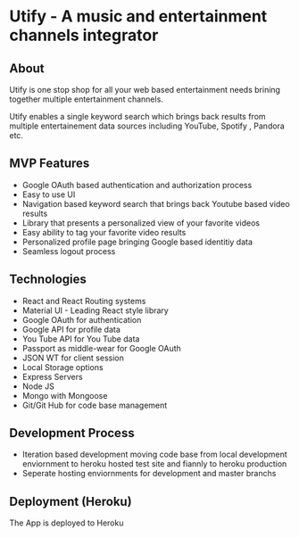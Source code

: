 # Utify - A music and entertainment channels integrator

## About

Utify is one stop shop for all your web based entertainment needs brining together multiple entertainment channels.

Utify enables a single keyword search which brings back results from multiple entertainement data sources including YouTube, Spotify , Pandora etc. 

## MVP Features

* Google OAuth based authentication and authorization process
* Easy to use UI
* Navigation based keyword search that brings back Youtube based video results
* Library that presents a personalized view of your favorite videos
* Easy ability to tag your favorite video results 
* Personalized profile page bringing Google based identitiy data
* Seamless logout process

## Technologies

* React and React Routing systems
* Material UI - Leading React style library
* Google OAuth for authentication
* Google API for profile data
* You Tube API for You Tube data
* Passport as middle-wear for Google OAuth
* JSON WT for client session
* Local Storage options
* Express Servers
* Node JS
* Mongo with Mongoose
* Git/Git Hub for code base management

## Development Process

* Iteration based development moving code base from local development enviornment to heroku hosted test site and fiannly to heroku production
* Seperate hosting enviornments for development and master branchs

## Deployment (Heroku)

The App is deployed to Heroku
